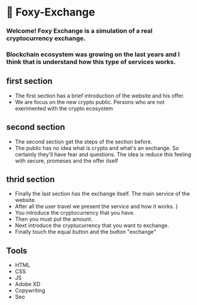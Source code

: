 # 🦊 Foxy-Exchange


### Welcome! Foxy Exchange is a simulation of a real cryptocurrency exchange. 

### Blockchain ecosystem was growing on the last years and I think that is understand how this type of services works.

## first section

- The first section has a brief introduction of the website and his offer.
- We are focus on the new crypto public. Persons who are not exerimented with the crypto ecosystem

## second section

- The second section get the steps of the section before. 
- The public has no idea what is crypto and what's an exchange. So certainly they'll have fear and questions. The idea is reduce this feeling with secure, promeses and the offer itself

## thrid section

- Finally the last section has the exchange itself. The main service of the website. 
- After all the user travel we present the service and how it works. }
- You introduce the cryptocurrency that you have. 
- Then you must put the amount. 
- Next introduce the cryptucurrency that you want to exchange. 
- Finally touch the equal button and the button "exchange"

## Tools

- HTML
- CSS
- JS
- Adobe XD
- Copywriting
- Seo

